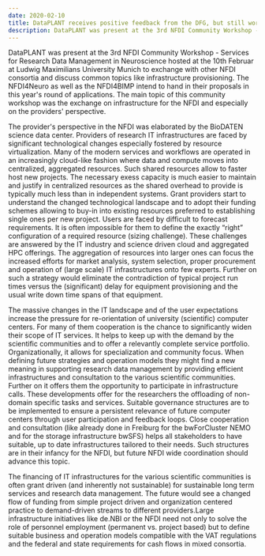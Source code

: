 ```yaml
---
date: 2020-02-10
title: DataPLANT receives positive feedback from the DFG, but still work ahead
description: DataPLANT was present at the 3rd NFDI Community Workshop - Services for Research Data Management in Neuroscience hosted at the 10th Februar at Ludwig Maximilians University Munich to exchange with other NFDI consortia and  discuss common topics like infrastructure provisioning. The NFDI4Neuro as well as the NFDI4BIMP intend to hand  in their proposals in this year's round of applications. The main topic of this community workshop was the  exchange on infrastructure for the NFDI and especially ...
---
```


DataPLANT was present at the 3rd NFDI Community Workshop - Services for Research Data Management in Neuroscience hosted at the 10th Februar at Ludwig Maximilians University Munich to exchange with other NFDI consortia and  discuss common topics like infrastructure provisioning. The NFDI4Neuro as well as the NFDI4BIMP intend to hand  in their proposals in this year's round of applications. The main topic of this community workshop was the  exchange on infrastructure for the NFDI and especially on the providers' perspective.

The provider's perspective in the NFDI was elaborated by the BioDATEN science data center. Providers of research IT infrastructures are faced by significant technological changes especially fostered by resource virtualization. Many of the modern services and workflows are operated in an increasingly cloud-like fashion where data and compute moves into centralized, aggregated resources. Such shared resources allow to faster host new projects. The necessary exess capacity is much easier to maintain and justify in centralized resources as the shared overhead to provide is typically much less than in independent systems. Grant providers start to understand the changed technological landscape and to adopt their funding schemes allowing to buy-in into existing resources preferred to establishing single ones per new project. Users are faced by difficult to forecast requirements. It is often impossible for them to define the exactly “right” configuration of a required resource (sizing challenge). These challenges are answered by the IT industry and science driven cloud and aggregated HPC offerings. The aggregation of resources into larger ones can focus the increased efforts for market analysis, system selection, proper procurement and operation of (large scale) IT infrastructures onto few experts. Further on such a strategy would eliminate the contradiction of typical project run times versus the (significant) delay for equipment provisioning and the usual write down time spans of that equipment.

The massive changes in the IT landscape and of the user expectations increase the pressure for re-orientation of university (scientific) computer centers. For many of them cooperation is the chance to significantly widen their scope of IT services. It helps to keep up with the demand by the scientific communities and to offer a relevantly complete service portfolio. Organizationally, it allows for specialization and community focus. When defining future strategies and operation models they might find a new meaning in supporting research data management by providing efficient infrastructures and consultation to the various scientific communities. Further on it offers them the opportunity to participate in infrastructure calls. These developments offer for the researchers the offloading of non-domain specific tasks and services. Suitable governance structures are to be implemented to ensure a persistent relevance of future computer centers through user participation and feedback loops. Close cooperation and consultation (like already done in Freiburg for the bwForCluster NEMO and for the storage infrastructure bwSFS) helps all stakeholders to have suitable, up to date infrastructures tailored to their needs. Such structures are in their infancy for the NFDI, but future NFDI wide coordination should advance this topic.

The financing of IT infrastructures for the various scientific communities is often grant driven (and inherently not sustainable) for sustainable long term services and research data management. The future would see a changed flow of funding from simple project driven and organization centered practice to demand-driven streams to different providers.Large infrastructure initiatives like de.NBI or the NFDI need not only to solve the role of personnel employment (permanent vs. project based) but to define suitable business and operation models compatible with the VAT regulations and the federal and state requirements for cash flows in mixed consortia. 